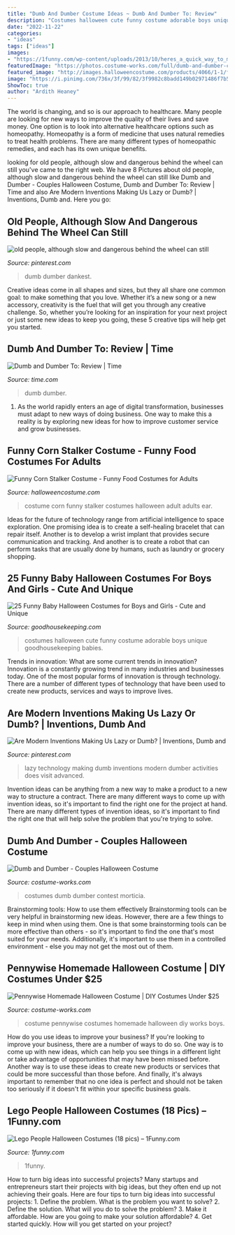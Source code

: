 ```yaml
---
title: "Dumb And Dumber Costume Ideas ~ Dumb And Dumber To: Review"
description: "Costumes halloween cute funny costume adorable boys unique goodhousekeeping babies"
date: "2022-11-22"
categories:
- "ideas"
tags: ["ideas"]
images:
- "https://1funny.com/wp-content/uploads/2013/10/heres_a_quick_way_to_make_your_own_lego_brick_halloween_costume_640_19.jpg"
featuredImage: "https://photos.costume-works.com/full/dumb-and-dumber-couple-costume.jpg"
featured_image: "http://images.halloweencostume.com/products/4066/1-1/funny-corn-stalker-costume.jpg"
image: "https://i.pinimg.com/736x/3f/99/82/3f9982c8badd149b02971486f7b53a65--dumb-and-dumber-wheels.jpg"
ShowToc: true
author: "Ardith Heaney"
---
```



The world is changing, and so is our approach to healthcare. Many people are looking for new ways to improve the quality of their lives and save money. One option is to look into alternative healthcare options such as homeopathy. Homeopathy is a form of medicine that uses natural remedies to treat health problems. There are many different types of homeopathic remedies, and each has its own unique benefits.

	

		
looking for old people, although slow and dangerous behind the wheel can still you've came to the right web. We have 8 Pictures about old people, although slow and dangerous behind the wheel can still like Dumb and Dumber - Couples Halloween Costume, Dumb and Dumber To: Review | Time and also Are Modern Inventions Making Us Lazy or Dumb? | Inventions, Dumb and. Here you go:
		
    
## Old People, Although Slow And Dangerous Behind The Wheel Can Still

<img loading=lazy src="https://i.pinimg.com/736x/3f/99/82/3f9982c8badd149b02971486f7b53a65--dumb-and-dumber-wheels.jpg" onerror="this.onerror=null;this.src='https://tse3.mm.bing.net/th?id=OIP.bRGp-hDB_bZdjp6ObLH0UQHaD_&amp;pid=15.1';" alt="old people, although slow and dangerous behind the wheel can still">

_Source: pinterest.com_

>dumb dumber dankest. 

	

Creative ideas come in all shapes and sizes, but they all share one common goal: to make something that you love. Whether it’s a new song or a new accessory, creativity is the fuel that will get you through any creative challenge. So, whether you’re looking for an inspiration for your next project or just some new ideas to keep you going, these 5 creative tips will help get you started.

    
## Dumb And Dumber To: Review | Time

<img loading=lazy src="https://api.time.com/wp-content/uploads/2014/11/dumb-dumber-to.jpg" onerror="this.onerror=null;this.src='https://tse1.mm.bing.net/th?id=OIP.gtLE3eYxJy_7aCWlKOsckAEsCo&amp;pid=15.1';" alt="Dumb and Dumber To: Review | Time">

_Source: time.com_

>dumb dumber. 

	

1. As the world rapidly enters an age of digital transformation, businesses must adapt to new ways of doing business. One way to make this a reality is by exploring new ideas for how to improve customer service and grow businesses.

    
## Funny Corn Stalker Costume - Funny Food Costumes For Adults

<img loading=lazy src="http://images.halloweencostume.com/products/4066/1-1/funny-corn-stalker-costume.jpg" onerror="this.onerror=null;this.src='https://tse4.mm.bing.net/th?id=OIP.Syu2wofRdaSJJgBVdd_xrwHaKl&amp;pid=15.1';" alt="Funny Corn Stalker Costume - Funny Food Costumes for Adults">

_Source: halloweencostume.com_

>costume corn funny stalker costumes halloween adult adults ear. 

	

Ideas for the future of technology range from artificial intelligence to space exploration. One promising idea is to create a self-healing bracelet that can repair itself. Another is to develop a wrist implant that provides secure communication and tracking. And another is to create a robot that can perform tasks that are usually done by humans, such as laundry or grocery shopping.

    
## 25 Funny Baby Halloween Costumes For Boys And Girls - Cute And Unique

<img loading=lazy src="http://ghk.h-cdn.co/assets/17/43/1508868000-ghk-102317-todayshow-haloweencostumes-023a.jpg" onerror="this.onerror=null;this.src='https://tse4.mm.bing.net/th?id=OIP.uIQ1Rxn4UZC2Gcik7i7LxQHaLH&amp;pid=15.1';" alt="25 Funny Baby Halloween Costumes for Boys and Girls - Cute and Unique">

_Source: goodhousekeeping.com_

>costumes halloween cute funny costume adorable boys unique goodhousekeeping babies. 

	

Trends in innovation: What are some current trends in innovation?
Innovation is a constantly growing trend in many industries and businesses today. One of the most popular forms of innovation is through technology. There are a number of different types of technology that have been used to create new products, services and ways to improve lives.

    
## Are Modern Inventions Making Us Lazy Or Dumb? | Inventions, Dumb And

<img loading=lazy src="https://i.pinimg.com/736x/83/56/ba/8356bac321f8fabfa3174106b0189c3e.jpg" onerror="this.onerror=null;this.src='https://tse3.mm.bing.net/th?id=OIP.WX0pV246QcvXdHejixC9KwHaEo&amp;pid=15.1';" alt="Are Modern Inventions Making Us Lazy or Dumb? | Inventions, Dumb and">

_Source: pinterest.com_

>lazy technology making dumb inventions modern dumber activities does visit advanced. 

	

Invention ideas can be anything from a new way to make a product to a new way to structure a contract. There are many different ways to come up with invention ideas, so it's important to find the right one for the project at hand. There are many different types of invention ideas, so it's important to find the right one that will help solve the problem that you're trying to solve.

    
## Dumb And Dumber - Couples Halloween Costume

<img loading=lazy src="https://photos.costume-works.com/full/dumb-and-dumber-couple-costume.jpg" onerror="this.onerror=null;this.src='https://tse4.mm.bing.net/th?id=OIP.p0XQ4hd6PXOH2i5M8PUxaAHaL1&amp;pid=15.1';" alt="Dumb and Dumber - Couples Halloween Costume">

_Source: costume-works.com_

>costumes dumb dumber contest morticia. 

	

Brainstorming tools: How to use them effectively
Brainstorming tools can be very helpful in brainstorming new ideas. However, there are a few things to keep in mind when using them. One is that some brainstorming tools can be more effective than others - so it's important to find the one that's most suited for your needs. Additionally, it's important to use them in a controlled environment - else you may not get the most out of them.

    
## Pennywise Homemade Halloween Costume | DIY Costumes Under $25

<img loading=lazy src="https://photos.costume-works.com/full/pennywise74.jpg" onerror="this.onerror=null;this.src='https://tse2.mm.bing.net/th?id=OIP.bzd52bdOAJJ5owMM4Z5AiQHaJ3&amp;pid=15.1';" alt="Pennywise Homemade Halloween Costume | DIY Costumes Under $25">

_Source: costume-works.com_

>costume pennywise costumes homemade halloween diy works boys. 

	

How do you use ideas to improve your business?
If you're looking to improve your business, there are a number of ways to do so. One way is to come up with new ideas, which can help you see things in a different light or take advantage of opportunities that may have been missed before. Another way is to use these ideas to create new products or services that could be more successful than those before. And finally, it's always important to remember that no one idea is perfect and should not be taken too seriously if it doesn't fit within your specific business goals.

    
## Lego People Halloween Costumes (18 Pics) – 1Funny.com

<img loading=lazy src="https://1funny.com/wp-content/uploads/2013/10/heres_a_quick_way_to_make_your_own_lego_brick_halloween_costume_640_19.jpg" onerror="this.onerror=null;this.src='https://tse4.mm.bing.net/th?id=OIP.o6CK-CPxtSDoOObs9RKm1wHaFd&amp;pid=15.1';" alt="Lego People Halloween Costumes (18 pics) – 1Funny.com">

_Source: 1funny.com_

>1funny. 

	

How to turn big ideas into successful projects?
Many startups and entrepreneurs start their projects with big ideas, but they often end up not achieving their goals. Here are four tips to turn big ideas into successful projects: 1. Define the problem. What is the problem you want to solve? 2. Define the solution. What will you do to solve the problem? 3. Make it affordable. How are you going to make your solution affordable? 4. Get started quickly. How will you get started on your project?

